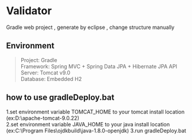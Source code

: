 # Validator
Gradle web project , generate by eclipse , change structure manually  
  
## Environment  
 > Project: Gradle  
 > Framework: Spring MVC + Spring Data JPA + Hibernate JPA API
 > Server: Tomcat v9.0  
 > Database: Embedded H2  

## how to use gradleDeploy.bat  
 1.set environment variable TOMCAT_HOME to your tomcat install location (ex:D:\apache-tomcat-9.0.22)  
 2.set environment variable JAVA_HOME to your java install location (ex:C:\Program Files\ojdkbuild\java-1.8.0-openjdk) 
 3.run gradleDeploy.bat
 
